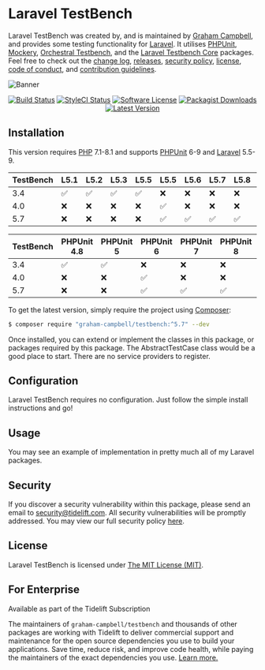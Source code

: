 Laravel TestBench
=================

Laravel TestBench was created by, and is maintained by [Graham Campbell](https://github.com/GrahamCampbell), and provides some testing functionality for [Laravel](https://laravel.com/). It utilises [PHPUnit](https://github.com/sebastianbergmann/phpunit), [Mockery](https://github.com/padraic/mockery), [Orchestral Testbench](https://github.com/orchestral/testbench), and the [Laravel Testbench Core](https://github.com/GrahamCampbell/Laravel-TestBench-Core) packages. Feel free to check out the [change log](CHANGELOG.md), [releases](https://github.com/GrahamCampbell/Laravel-TestBench/releases), [security policy](https://github.com/GrahamCampbell/Laravel-TestBench/security/policy), [license](LICENSE), [code of conduct](.github/CODE_OF_CONDUCT.md), and [contribution guidelines](.github/CONTRIBUTING.md).

![Banner](https://user-images.githubusercontent.com/2829600/71477507-68a5a600-27e2-11ea-86bf-187e13108910.png)

<p align="center">
<a href="https://github.com/GrahamCampbell/Laravel-TestBench/actions?query=workflow%3ATests"><img src="https://img.shields.io/github/actions/workflow/status/GrahamCampbell/Laravel-TestBench/tests.yml?label=Tests&style=flat-square" alt="Build Status"></img></a>
<a href="https://github.styleci.io/repos/15239209"><img src="https://github.styleci.io/repos/15239209/shield" alt="StyleCI Status"></img></a>
<a href="LICENSE"><img src="https://img.shields.io/badge/license-MIT-brightgreen?style=flat-square" alt="Software License"></img></a>
<a href="https://packagist.org/packages/graham-campbell/testbench"><img src="https://img.shields.io/packagist/dt/graham-campbell/testbench?style=flat-square" alt="Packagist Downloads"></img></a>
<a href="https://github.com/GrahamCampbell/Laravel-TestBench/releases"><img src="https://img.shields.io/github/release/GrahamCampbell/Laravel-TestBench?style=flat-square" alt="Latest Version"></img></a>
</p>


## Installation

This version requires [PHP](https://www.php.net/) 7.1-8.1 and supports [PHPUnit](https://phpunit.de/) 6-9 and [Laravel](https://laravel.com/) 5.5-9.

| TestBench | L5.1               | L5.2               | L5.3               | L5.5               | L5.5               | L5.6               | L5.7               | L5.8               | L6                 | L7                 | L8                 | L9                 |
|-----------|--------------------|--------------------|--------------------|--------------------|--------------------|--------------------|--------------------|--------------------|--------------------|--------------------|--------------------|--------------------|
| 3.4       | :white_check_mark: | :white_check_mark: | :white_check_mark: | :white_check_mark: | :x:                | :x:                | :x:                | :x:                | :x:                | :x:                | :x:                | :x:                |
| 4.0       | :x:                | :x:                | :x:                | :x:                | :white_check_mark: | :x:                | :x:                | :x:                | :x:                | :x:                | :x:                | :x:                |
| 5.7       | :x:                | :x:                | :x:                | :x:                | :white_check_mark: | :white_check_mark: | :white_check_mark: | :white_check_mark: | :white_check_mark: | :white_check_mark: | :white_check_mark: | :white_check_mark: |

| TestBench | PHPUnit 4.8        | PHPUnit 5          | PHPUnit 6          | PHPUnit 7          | PHPUnit 8          | PHPUnit 9          |
|-----------|--------------------|--------------------|--------------------|--------------------|--------------------|--------------------|
| 3.4       | :white_check_mark: | :white_check_mark: | :x:                | :x:                | :x:                | :x:                |
| 4.0       | :x:                | :x:                | :white_check_mark: | :x:                | :x:                | :x:                |
| 5.7       | :x:                | :x:                | :white_check_mark: | :white_check_mark: | :white_check_mark: | :white_check_mark: |

To get the latest version, simply require the project using [Composer](https://getcomposer.org/):

```bash
$ composer require "graham-campbell/testbench:^5.7" --dev
```

Once installed, you can extend or implement the classes in this package, or packages required by this package. The AbstractTestCase class would be a good place to start. There are no service providers to register.


## Configuration

Laravel TestBench requires no configuration. Just follow the simple install instructions and go!


## Usage

You may see an example of implementation in pretty much all of my Laravel packages.


## Security

If you discover a security vulnerability within this package, please send an email to security@tidelift.com. All security vulnerabilities will be promptly addressed. You may view our full security policy [here](https://github.com/GrahamCampbell/Laravel-TestBench/security/policy).


## License

Laravel TestBench is licensed under [The MIT License (MIT)](LICENSE).


## For Enterprise

Available as part of the Tidelift Subscription

The maintainers of `graham-campbell/testbench` and thousands of other packages are working with Tidelift to deliver commercial support and maintenance for the open source dependencies you use to build your applications. Save time, reduce risk, and improve code health, while paying the maintainers of the exact dependencies you use. [Learn more.](https://tidelift.com/subscription/pkg/packagist-graham-campbell-testbench?utm_source=packagist-graham-campbell-testbench&utm_medium=referral&utm_campaign=enterprise&utm_term=repo)
